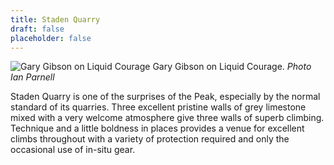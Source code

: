 ```yaml
---
title: Staden Quarry
draft: false
placeholder: false
---
```


![Gary Gibson on Liquid Courage](/img/peak/buxton/Peak-113small.jpg)
Gary Gibson on Liquid Courage. _Photo Ian Parnell_

Staden Quarry is one of the surprises of the Peak, especially by the normal standard of its quarries. Three excellent pristine walls of grey limestone mixed with a very welcome atmosphere give three walls of superb climbing. Technique and a little boldness in places provides a venue for excellent climbs throughout with a variety of protection required and only the occasional use of in-situ gear.

